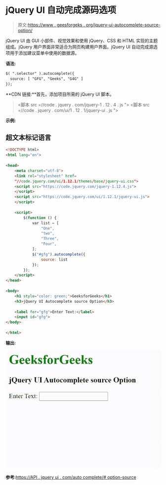 # jQuery UI 自动完成源码选项

> 原文:[https://www . geesforgeks . org/jquery-ui-autocomplete-source-option/](https://www.geeksforgeeks.org/jquery-ui-autocomplete-source-option/)

jQuery UI 由 GUI 小部件、视觉效果和使用 jQuery、CSS 和 HTML 实现的主题组成。jQuery 用户界面非常适合为网页构建用户界面。jQuery UI 自动完成源选项用于添加建议菜单中使用的数据源。

**语法:**

```html
$( ".selector" ).autocomplete({
  source: [ "GFG", "Geeks", "G4G" ]
});
```

**CDN 链接:**首先，添加项目所需的 jQuery UI 脚本。

> <link rel="”stylesheet”" href="”//code.jquery.com/ui/1.12.1/themes/smoothness/jquery-ui.css”">
> <脚本 src =//code . jquery . com/jquery-1 . 12 . 4 . js "></脚本>
> <脚本 src =//code . jquery . com/ui/1 . 12 . 1/jquery-ui . js "></脚本>

**示例:**

## 超文本标记语言

```html
<!DOCTYPE html>
<html lang="en">

<head>
    <meta charset="utf-8">
    <link rel="stylesheet" href=
    "//code.jquery.com/ui/1.12.1/themes/base/jquery-ui.css">
    <script src="https://code.jquery.com/jquery-1.12.4.js">
    </script>
    <script src="https://code.jquery.com/ui/1.12.1/jquery-ui.js">
    </script>

    <script>
        $(function () {
            var list = [
                "One",
                "two",
                "Three",
                "Four",
            ];
            $("#gfg").autocomplete({
                source: list
            });
        });
    </script>
</head>

<body>
    <h1 style="color: green;">GeeksforGeeks</h1>
    <h3>jQuery UI Autocomplete source Option</h3>

    <label for="gfg">Enter Text:</label>
    <input id="gfg">
</body>

</html>
```

**输出:**

![](img/5989a1f5bf518576e7ffb843541ff9b5.png)

**参考:**[https://API . jquery ui . com/auto complete/# option-source](https://api.jqueryui.com/autocomplete/#option-source)